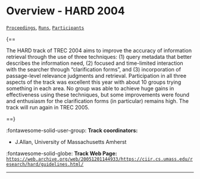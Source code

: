 # Overview - HARD 2004

[`Proceedings`](./proceedings.md), [`Runs`](./runs.md), [`Participants`](./participants.md)

{==

The HARD track of TREC 2004 aims to improve the accuracy of information retrieval through the use of three techniques: (1) query metadata that better describes the information need, (2) focused and time-limited interaction with the searcher through “clarification forms”, and (3) incorporation of passage-level relevance judgments and retrieval. Participation in all three aspects of the track was excellent this year with about 10 groups trying something in each area. No group was able to achieve huge gains in effectiveness using these techniques, but some improvements were found and enthusiasm for the clarification forms (in particular) remains high. The track will run again in TREC 2005.

==}

:fontawesome-solid-user-group: **Track coordinators:**

- J.Allan, University of Massachusetts Amherst 

:fontawesome-solid-globe: **Track Web Page:** [`https://web.archive.org/web/20051201144933/https://ciir.cs.umass.edu/research/hard/guidelines.html/`](https://web.archive.org/web/20051201144933/https://ciir.cs.umass.edu/research/hard/guidelines.html/) 

---

